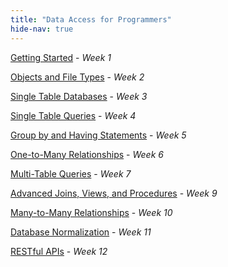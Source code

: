 ```yaml
---
title: "Data Access for Programmers"
hide-nav: true
---
```


[Getting Started](getting-started) - _Week 1_

[Objects and File Types](objects-and-file-types) - _Week 2_

[Single Table Databases](single-table-databases) - _Week 3_

[Single Table Queries](single-table-queries) - _Week 4_

[Group by and Having Statements](group-by-and-having-statements) - _Week 5_

[One-to-Many Relationships](one-to-many-relationships) - _Week 6_

[Multi-Table Queries](multi-table-queries) - _Week 7_

[Advanced Joins, Views, and Procedures](advanced-joins-views-and-procedures) - _Week 9_

[Many-to-Many Relationships](many-to-many-relationships) - _Week 10_

[Database Normalization](database-normalization) - _Week 11_

[RESTful APIs](restful-apis) - _Week 12_
